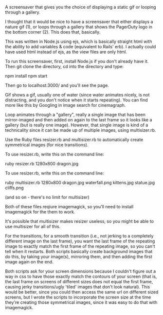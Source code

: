 A screensaver that gives you the choice of displaying a static gif or looping through a gallery.

I thought that it would be nice to have a screensaver that either displays a nature gif (1), or loops through a gallery that shows the PagerDuty logo in the bottom corner (2). This does that, basically.

This was written in Node.js using ejs, which is basically straight html with the ability to add variables & code (equivalent to Rails' erb). I actually could have used html instead of ejs, as the view files are only html.

To run this screensaver, first, install Node.js if you don't already have it. Then git clone the directory, cd into the directory and type:

npm install
npm start

Then go to localhost:3000/ and you'll see the page.

Gif shows a gif, usually one of water (since water animates nicely, is not distracting, and you don't notice when it starts repeating). You can find more like this by Googling in image search for cinemagraph.

Loop animates through a "gallery", really a single image that has been mirror-imaged and then added on again to the last frame so it looks like a gallery (but is really one image). However, that single image is kind of a technicality since it can be made up of multiple images, using multisizer.rb.

Use the Ruby files resizer.rb and multisizer.rb to automatically create symmetrical images (for nice transitions).

To use resizer.rb, write this on the command line:

ruby resizer.rb 1280x800 dragon.jpg

To use resizer.rb, write this on the command line:

ruby multisizer.rb 1280x800 dragon.jpg waterfall.png kittens.jpg statue.jpg cliffs.png

(and so on - there's no limit for multisizer)

Both of these files reqiure imagemagick, so you'll need to install imagemagick for the them to work.

It's possible that multisizer makes resizer useless, so you might be able to use multisizer for all of this.

For the transitions, for a smooth transition (i.e., not jerking to a completely different image on the last frame), you want the last frame of the repeating image
to exactly match the first frame of the repeating image, so you can't tell when it restarts. Both scripts basically create background images that do this, by taking your image(s), mirroring them, and then adding the first image again on the end.

Both scripts ask for your screen dimensions because I couldn't figure out a way in css to have those exactly match the contours of your screen (that is, the last frame on screens of different sizes does not equal the first frame, causing jerky transitions/ugly 'tiled' images that don't look natural). This would be better, since you could then access the same url on different sized screens, but I wrote the scripts to incorporate the screen size at the time they're creating those symmetrical images, since it was easy to do that with imagemagick.



